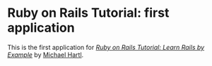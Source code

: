 # Ruby on Rails Tutorial: first application

This is the first application for [*Ruby on Rails Tutorial: Learn Rails by Example*](http://railstutorial.org) by [Michael Hartl](http://michaelhartl.com/).
